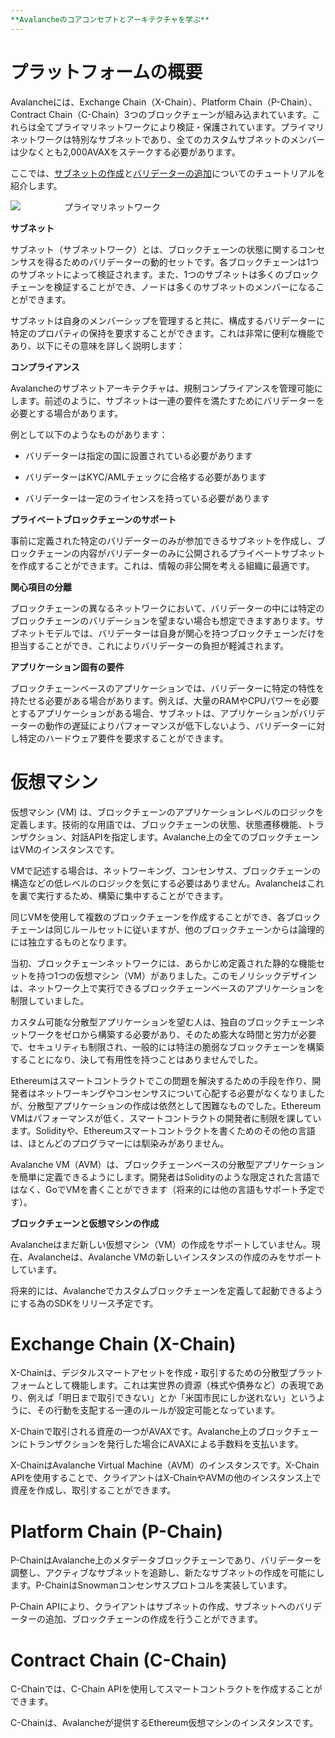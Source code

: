 ```yaml
---
**Avalancheのコアコンセプトとアーキテクチャを学ぶ**
---
```



# プラットフォームの概要

  



Avalancheには、Exchange Chain（X-Chain）、Platform Chain（P-Chain）、Contract Chain（C-Chain）3つのブロックチェーンが組み込まれています。これらは全てプライマリネットワークにより検証・保護されています。プライマリネットワークは特別なサブネットであり、全てのカスタムサブネットのメンバーは少なくとも2,000AVAXをステークする必要があります。

  

ここでは、[サブネットの作成](https://docs.avax.network/build/tutorials/platform/create-a-subnet)と[バリデーターの追加](https://docs.avax.network/build/tutorials/nodes-and-staking/add-a-validator)についてのチュートリアルを紹介します。

  

![](https://lh5.googleusercontent.com/VekrIGsempafgLnqzHQDA29BG1ZZ7BLSCaoXP2GjqEnlg4EQ5YXaXYn2N7mPdKMWWFxEmlBqafWa8FW_b5_LPiu1owvnVKypaJaaE47-YRuI_UeIpNUiO7K6r-IKeywZrppscKbU)　　　　　プライマリネットワーク

  

**サブネット**

サブネット（サブネットワーク）とは、ブロックチェーンの状態に関するコンセンサスを得るためのバリデーターの動的セットです。各ブロックチェーンは1つのサブネットによって検証されます。また、1つのサブネットは多くのブロックチェーンを検証することができ、ノードは多くのサブネットのメンバーになることができます。

  

サブネットは自身のメンバーシップを管理すると共に、構成するバリデーターに特定のプロパティの保持を要求することができます。これは非常に便利な機能であり、以下にその意味を詳しく説明します：

  

**コンプライアンス**

Avalancheのサブネットアーキテクチャは、規制コンプライアンスを管理可能にします。前述のように、サブネットは一連の要件を満たすためにバリデーターを必要とする場合があります。

  

例として以下のようなものがあります：

  

- バリデーターは指定の国に設置されている必要があります

- バリデーターはKYC/AMLチェックに合格する必要があります

- バリデーターは一定のライセンスを持っている必要があります

  

**プライベートブロックチェーンのサポート**

事前に定義された特定のバリデーターのみが参加できるサブネットを作成し、ブロックチェーンの内容がバリデーターのみに公開されるプライベートサブネットを作成することができます。これは、情報の非公開を考える組織に最適です。

  

**関心項目の分離**

ブロックチェーンの異なるネットワークにおいて、バリデーターの中には特定のブロックチェーンのバリデーションを望まない場合も想定できますあります。サブネットモデルでは、バリデーターは自身が関心を持つブロックチェーンだけを担当することができ、これによりバリデーターの負担が軽減されます。

  

**アプリケーション固有の要件**

ブロックチェーンベースのアプリケーションでは、バリデーターに特定の特性を持たせる必要がある場合があります。例えば、大量のRAMやCPUパワーを必要とするアプリケーションがある場合、サブネットは、アプリケーションがバリデーターの動作の遅延によりパフォーマンスが低下しないよう、バリデーターに対し特定のハードウェア要件を要求することができます。

  

# 仮想マシン

  

仮想マシン (VM) は、ブロックチェーンのアプリケーションレベルのロジックを定義します。技術的な用語では、ブロックチェーンの状態、状態遷移機能、トランザクション、対話APIを指定します。Avalanche上の全てのブロックチェーンはVMのインスタンスです。

  

VMで記述する場合は、ネットワーキング、コンセンサス、ブロックチェーンの構造などの低レベルのロジックを気にする必要はありません。Avalancheはこれを裏で実行するため、構築に集中することができます。

  

同じVMを使用して複数のブロックチェーンを作成することができ、各ブロックチェーンは同じルールセットに従いますが、他のブロックチェーンからは論理的には独立するものとなります。

当初、ブロックチェーンネットワークには、あらかじめ定義された静的な機能セットを持つ1つの仮想マシン（VM）がありました。このモノリシックデザインは、ネットワーク上で実行できるブロックチェーンベースのアプリケーションを制限していました。

  

カスタム可能な分散型アプリケーションを望む人は、独自のブロックチェーンネットワークをゼロから構築する必要があり、そのため膨大な時間と労力が必要で、セキュリティも制限され、一般的には特注の脆弱なブロックチェーンを構築することになり、決して有用性を持つことはありませんでした。

  

Ethereumはスマートコントラクトでこの問題を解決するための手段を作り、開発者はネットワーキングやコンセンサスについて心配する必要がなくなりましたが、分散型アプリケーションの作成は依然として困難なものでした。Ethereum VMはパフォーマンスが低く、スマートコントラクトの開発者に制限を課しています。Solidityや、Ethereumスマートコントラクトを書くためのその他の言語は、ほとんどのプログラマーには馴染みがありません。

  

Avalanche VM（AVM）は、ブロックチェーンベースの分散型アプリケーションを簡単に定義できるようにします。開発者はSolidityのような限定された言語ではなく、GoでVMを書くことができます（将来的には他の言語もサポート予定です）。

  

  

**ブロックチェーンと仮想マシンの作成**

Avalancheはまだ新しい仮想マシン（VM）の作成をサポートしていません。現在、Avalancheは、Avalanche VMの新しいインスタンスの作成のみをサポートしています。

将来的には、Avalancheでカスタムブロックチェーンを定義して起動できるようにする為のSDKをリリース予定です。

  

# Exchange Chain (X-Chain)

  

X-Chainは、デジタルスマートアセットを作成・取引するための分散型プラットフォームとして機能します。これは実世界の資源（株式や債券など）の表現であり、例えば「明日まで取引できない」とか「米国市民にしか送れない」というように、その行動を支配する一連のルールが設定可能となっています。

X-Chainで取引される資産の一つがAVAXです。Avalanche上のブロックチェーンにトランザクションを発行した場合にAVAXによる手数料を支払います。

X-ChainはAvalanche Virtual Machine（AVM）のインスタンスです。X-Chain APIを使用することで、クライアントはX-ChainやAVMの他のインスタンス上で資産を作成し、取引することができます。

  

# Platform Chain (P-Chain)

  

P-ChainはAvalanche上のメタデータブロックチェーンであり、バリデーターを調整し、アクティブなサブネットを追跡し、新たなサブネットの作成を可能にします。P-ChainはSnowmanコンセンサスプロトコルを実装しています。

P-Chain APIにより、クライアントはサブネットの作成、サブネットへのバリデーターの追加、ブロックチェーンの作成を行うことができます。

  

# Contract Chain (C-Chain)

  

C-Chainでは、C-Chain APIを使用してスマートコントラクトを作成することができます。

C-Chainは、Avalancheが提供するEthereum仮想マシンのインスタンスです。
<!--stackedit_data:
eyJoaXN0b3J5IjpbMTIwNzU2NjU0NSwtMTI1MTAwODUxNCw2NT
k3NjczOTBdfQ==
-->